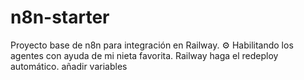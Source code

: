 # n8n-starter
Proyecto base de n8n para integración en Railway.
⚙️ Habilitando los agentes con ayuda de mi nieta favorita.
Railway haga el redeploy automático.
añadir variables
